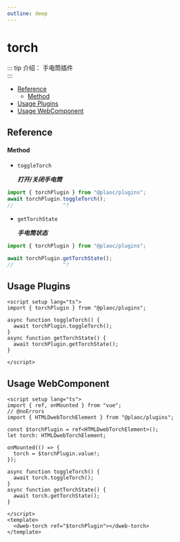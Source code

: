 ```yaml
---
outline: deep
---
```


# torch

<Badges name="@plaoc/plugins" />
<Platform supports="iOS,Android" />

::: tip 介绍：
手电筒插件  
:::

- [Reference](#reference)
  - [Method](#method)
- [Usage Plugins](#usage-plugins)
- [Usage WebComponent](#usage-webcomponent)

## Reference

#### Method

- `toggleTorch`
  
  **_打开/关闭手电筒_**

```ts twoslash
import { torchPlugin } from "@plaoc/plugins";
await torchPlugin.toggleTorch();
//                ^?
```

- `getTorchState`

  **_手电筒状态_**

```ts twoslash
import { torchPlugin } from "@plaoc/plugins";

await torchPlugin.getTorchState();
//                ^?
```

## Usage Plugins

```vue twoslash
<script setup lang="ts">
import { torchPlugin } from "@plaoc/plugins";

async function toggleTorch() {
  await torchPlugin.toggleTorch();
}
async function getTorchState() {
  await torchPlugin.getTorchState();
}

</script>
```

## Usage WebComponent

```vue twoslash
<script setup lang="ts">
import { ref, onMounted } from "vue";
// @noErrors
import { HTMLDwebTorchElement } from "@plaoc/plugins";

const $torchPlugin = ref<HTMLDwebTorchElement>();
let torch: HTMLDwebTorchElement;

onMounted(() => {
  torch = $torchPlugin.value!;
});

async function toggleTorch() {
  await torch.toggleTorch();
}
async function getTorchState() {
  await torch.getTorchState();
}

</script>
<template>
  <dweb-torch ref="$torchPlugin"></dweb-torch>
</template>
```
